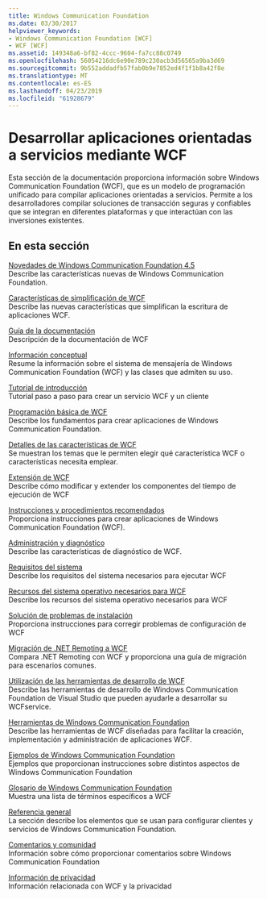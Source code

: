 ```yaml
---
title: Windows Communication Foundation
ms.date: 03/30/2017
helpviewer_keywords:
- Windows Communication Foundation [WCF]
- WCF [WCF]
ms.assetid: 149348a6-bf82-4ccc-9604-fa7cc88c0749
ms.openlocfilehash: 56054216dc6e90e789c230acb3d56565a9ba3d69
ms.sourcegitcommit: 9b552addadfb57fab0b9e7852ed4f1f1b8a42f8e
ms.translationtype: MT
ms.contentlocale: es-ES
ms.lasthandoff: 04/23/2019
ms.locfileid: "61928679"
---
```

# <a name="developing-service-oriented-applications-with-wcf"></a>Desarrollar aplicaciones orientadas a servicios mediante WCF
Esta sección de la documentación proporciona información sobre Windows Communication Foundation (WCF), que es un modelo de programación unificado para compilar aplicaciones orientadas a servicios. Permite a los desarrolladores compilar soluciones de transacción seguras y confiables que se integran en diferentes plataformas y que interactúan con las inversiones existentes.
 
## <a name="in-this-section"></a>En esta sección  
 [Novedades de Windows Communication Foundation 4.5](../../../docs/framework/wcf/whats-new.md)  
 Describe las características nuevas de Windows Communication Foundation.  
  
 [Características de simplificación de WCF](../../../docs/framework/wcf/wcf-simplification-features.md)  
 Describe las nuevas características que simplifican la escritura de aplicaciones WCF.  
  
 [Guía de la documentación](../../../docs/framework/wcf/guide-to-the-documentation.md)  
 Descripción de la documentación de WCF  
  
 [Información conceptual](../../../docs/framework/wcf/conceptual-overview.md)  
 Resume la información sobre el sistema de mensajería de Windows Communication Foundation (WCF) y las clases que admiten su uso.  
  
 [Tutorial de introducción](../../../docs/framework/wcf/getting-started-tutorial.md)  
 Tutorial paso a paso para crear un servicio WCF y un cliente  
  
 [Programación básica de WCF](../../../docs/framework/wcf/basic-wcf-programming.md)  
 Describe los fundamentos para crear aplicaciones de Windows Communication Foundation.  
  
 [Detalles de las características de WCF](../../../docs/framework/wcf/feature-details/index.md)  
 Se muestran los temas que le permiten elegir qué característica WCF o características necesita emplear.  
  
 [Extensión de WCF](../../../docs/framework/wcf/extending/index.md)  
 Describe cómo modificar y extender los componentes del tiempo de ejecución de WCF  
  
 [Instrucciones y procedimientos recomendados](../../../docs/framework/wcf/guidelines-and-best-practices.md)  
 Proporciona instrucciones para crear aplicaciones de Windows Communication Foundation (WCF).  
  
 [Administración y diagnóstico](../../../docs/framework/wcf/diagnostics/index.md)  
 Describe las características de diagnóstico de WCF.  
  
 [Requisitos del sistema](../../../docs/framework/wcf/wcf-system-requirements.md)  
 Describe los requisitos del sistema necesarios para ejecutar WCF  
  
 [Recursos del sistema operativo necesarios para WCF](../../../docs/framework/wcf/operating-system-resources-required-by-wcf.md)  
 Describe los recursos del sistema operativo necesarios para WCF  
  
 [Solución de problemas de instalación](../../../docs/framework/wcf/troubleshooting-setup-issues.md)  
 Proporciona instrucciones para corregir problemas de configuración de WCF  
  
 [Migración de .NET Remoting a WCF](../../../docs/framework/wcf/migrating-from-net-remoting-to-wcf.md)  
 Compara .NET Remoting con WCF y proporciona una guía de migración para escenarios comunes.  
  
 [Utilización de las herramientas de desarrollo de WCF](../../../docs/framework/wcf/using-the-wcf-development-tools.md)  
 Describe las herramientas de desarrollo de Windows Communication Foundation de Visual Studio que pueden ayudarle a desarrollar su WCFservice.  
  
 [Herramientas de Windows Communication Foundation](../../../docs/framework/wcf/tools.md)  
 Describe las herramientas de WCF diseñadas para facilitar la creación, implementación y administración de aplicaciones WCF.  
  
 [Ejemplos de Windows Communication Foundation](../../../docs/framework/wcf/samples/index.md)  
 Ejemplos que proporcionan instrucciones sobre distintos aspectos de Windows Communication Foundation  
  
 [Glosario de Windows Communication Foundation](../../../docs/framework/wcf/glossary.md)  
 Muestra una lista de términos específicos a WCF  
  
 [Referencia general](../../../docs/framework/wcf/general-reference.md)  
 La sección describe los elementos que se usan para configurar clientes y servicios de Windows Communication Foundation.  
  
 [Comentarios y comunidad](../../../docs/framework/wcf/feedback-and-community.md)  
 Información sobre cómo proporcionar comentarios sobre Windows Communication Foundation  
  
 [Información de privacidad](../../../docs/framework/wcf/privacy-information.md)  
 Información relacionada con WCF y la privacidad  
